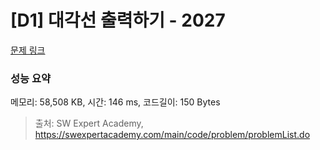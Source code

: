 # [D1] 대각선 출력하기 - 2027 

[문제 링크](https://swexpertacademy.com/main/code/problem/problemDetail.do?contestProbId=AV5QFuZ6As0DFAUq) 

### 성능 요약

메모리: 58,508 KB, 시간: 146 ms, 코드길이: 150 Bytes



> 출처: SW Expert Academy, https://swexpertacademy.com/main/code/problem/problemList.do
